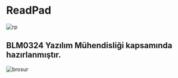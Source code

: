 # ReadPad

![rp](https://user-images.githubusercontent.com/51748845/167262918-daaf30ae-8034-416d-b4ef-9fd2e44b4070.png)

## BLM0324 Yazılım Mühendisliği kapsamında hazırlanmıştır.

![brosur](https://user-images.githubusercontent.com/51748845/167262915-cf1c5c51-2bf7-40b4-86d6-356f1d9662f0.jpeg)
